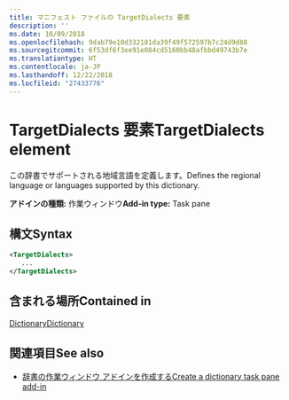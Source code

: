 ```yaml
---
title: マニフェスト ファイルの TargetDialects 要素
description: ''
ms.date: 10/09/2018
ms.openlocfilehash: 9dab79e10d332181da39f49f572597b7c24d9d88
ms.sourcegitcommit: 6f53df6f3ee91e084cd5160bb48afbbd49743b7e
ms.translationtype: HT
ms.contentlocale: ja-JP
ms.lasthandoff: 12/22/2018
ms.locfileid: "27433776"
---
```

# <a name="targetdialects-element"></a><span data-ttu-id="c700e-102">TargetDialects 要素</span><span class="sxs-lookup"><span data-stu-id="c700e-102">TargetDialects element</span></span>

<span data-ttu-id="c700e-103">この辞書でサポートされる地域言語を定義します。</span><span class="sxs-lookup"><span data-stu-id="c700e-103">Defines the regional language or languages supported by this dictionary.</span></span>

<span data-ttu-id="c700e-104">**アドインの種類:** 作業ウィンドウ</span><span class="sxs-lookup"><span data-stu-id="c700e-104">**Add-in type:** Task pane</span></span>

## <a name="syntax"></a><span data-ttu-id="c700e-105">構文</span><span class="sxs-lookup"><span data-stu-id="c700e-105">Syntax</span></span>

```XML
<TargetDialects>
   ...
</TargetDialects>
```

## <a name="contained-in"></a><span data-ttu-id="c700e-106">含まれる場所</span><span class="sxs-lookup"><span data-stu-id="c700e-106">Contained in</span></span>

[<span data-ttu-id="c700e-107">Dictionary</span><span class="sxs-lookup"><span data-stu-id="c700e-107">Dictionary</span></span>](dictionary.md)

## <a name="see-also"></a><span data-ttu-id="c700e-108">関連項目</span><span class="sxs-lookup"><span data-stu-id="c700e-108">See also</span></span>

- [<span data-ttu-id="c700e-109">辞書の作業ウィンドウ アドインを作成する</span><span class="sxs-lookup"><span data-stu-id="c700e-109">Create a dictionary task pane add-in</span></span>](https://docs.microsoft.com/office/dev/add-ins/word/dictionary-task-pane-add-ins)
    
